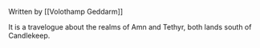 Written by [[Volothamp Geddarm]]

It is a travelogue about the realms of Amn and Tethyr, both lands south of Candlekeep.


